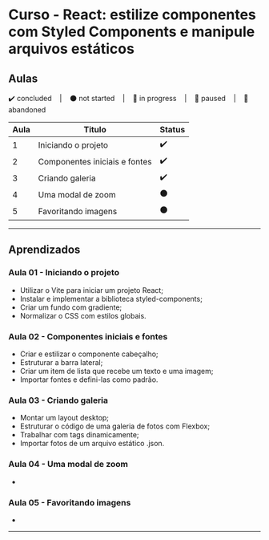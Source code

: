 # Curso - React: estilize componentes com Styled Components e manipule arquivos estáticos

## Aulas
<p>
  ✔️ concluded &nbsp;&nbsp;&nbsp;|&nbsp;&nbsp;&nbsp;
  ⚫ not started &nbsp;&nbsp;&nbsp;|&nbsp;&nbsp;&nbsp;
  🔵 in progress &nbsp;&nbsp;&nbsp;|&nbsp;&nbsp;&nbsp;
  🔶 paused &nbsp;&nbsp;&nbsp;|&nbsp;&nbsp;&nbsp;
  🔴 abandoned 
</p>

| Aula | Titulo | Status |
| --- | --- | --- |
| 1 | Iniciando o projeto  | ✔️ |
| 2 | Componentes iniciais e fontes | ✔️ |
| 3 | Criando galeria | ✔️ |
| 4 | Uma modal de zoom | ⚫ |
| 5 | Favoritando imagens | ⚫ |

---

## Aprendizados

### Aula 01 - Iniciando o projeto 
<ul>
  <li>Utilizar o Vite para iniciar um projeto React;</li>
  <li>Instalar e implementar a biblioteca styled-components;</li>
  <li>Criar um fundo com gradiente;</li>
  <li>Normalizar o CSS com estilos globais.</li>
</ul>

### Aula 02 - Componentes iniciais e fontes
<ul>
  <li>Criar e estilizar o componente cabeçalho;</li>
  <li>Estruturar a barra lateral;</li>
  <li>Criar um item de lista que recebe um texto e uma imagem;</li>
  <li>Importar fontes e defini-las como padrão.</li>
</ul>

### Aula 03 - Criando galeria
<ul>
  <li>Montar um layout desktop;</li>
  <li>Estruturar o código de uma galeria de fotos com Flexbox;</li>
  <li>Trabalhar com tags dinamicamente;</li>
  <li>Importar fotos de um arquivo estático .json.</li>
</ul>

### Aula 04 - Uma modal de zoom
<ul>
  <li></li>
</ul>

### Aula 05 - Favoritando imagens
<ul>
  <li></li>
</ul>

---

<!-- ## 🎯 Projeto desenvolvido
Este é o screenshot do projeto que foi desenvolvido durante o curso:

<p align="center">
  <img alt="Miniatura da imagem do projeto"src="../../.github/thumbs/preview.jpg">
</p> -->